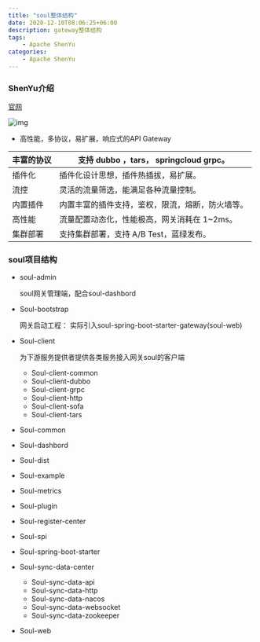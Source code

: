```yaml
---
title: "soul整体结构"
date: 2020-12-10T08:06:25+06:00
description: gateway整体结构
tags:
    - Apache ShenYu
categories:
    - Apache ShenYu
---
```



### ShenYu介绍

[官网](https://dromara.org/zh/)

![img](https://dromara.org/img/architecture/soul-framework.png)

- 高性能，多协议，易扩展，响应式的API Gateway

| 丰富的协议 | 支持 dubbo ，tars， springcloud grpc。           |
| ---------- | ------------------------------------------------ |
| 插件化     | 插件化设计思想，插件热插拔，易扩展。             |
| 流控       | 灵活的流量筛选，能满足各种流量控制。             |
| 内置插件   | 内置丰富的插件支持，鉴权，限流，熔断，防火墙等。 |
| 高性能     | 流量配置动态化，性能极高，网关消耗在 1~2ms。     |
| 集群部署   | 支持集群部署，支持 A/B Test，蓝绿发布。          |



### soul项目结构

- soul-admin

  soul网关管理端，配合soul-dashbord

- Soul-bootstrap

  网关启动工程： 实际引入soul-spring-boot-starter-gateway(soul-web)

- Soul-client

  为下游服务提供者提供各类服务接入网关soul的客户端

  * Soul-client-common
  * Soul-client-dubbo
  * Soul-client-grpc
  * Soul-client-http
  * Soul-client-sofa
  * Soul-client-tars

- Soul-common

- Soul-dashbord

- Soul-dist

- Soul-example

- Soul-metrics

- Soul-plugin

- Soul-register-center

- Soul-spi

- Soul-spring-boot-starter

- Soul-sync-data-center

  * Soul-sync-data-api
  * Soul-sync-data-http
  * Soul-sync-data-nacos
  * Soul-sync-data-websocket
  * Soul-sync-data-zookeeper

- Soul-web